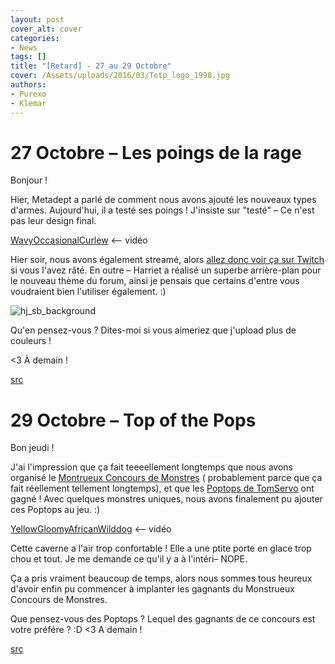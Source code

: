 ```yaml
---
layout: post
cover_alt: cover
categories:
- News
tags: []
title: "[Retard] - 27 au 29 Octobre"
cover: /Assets/uploads/2016/03/Totp_logo_1998.jpg
authors:
- Purexo
- Klemar
---
```

# 27 Octobre – Les poings de la rage

Bonjour !

Hier, Metadept a parlé de comment nous avons ajouté les nouveaux types d'armes. Aujourd'hui, il a testé ses poings ! J'insiste sur "testé" – Ce n'est pas leur design final.

[WavyOccasionalCurlew](http://gfycat.com/WavyOccasionalCurlew) <-- vidéo


Hier soir, nous avons également streamé, alors [allez donc voir ça sur Twitch](http://www.twitch.tv/chucklefishlive/v/22564780) si vous l'avez râté. En outre – Harriet a réalisé un superbe arrière-plan pour le nouveau thème du forum, ainsi je pensais que certains d'entre vous voudraient bien l'utiliser également. :)

![hj_sb_background]({{site.asset_path.uploads}}/2016/03/hj_sb_background.png)

Qu'en pensez-vous ? Dites-moi si vous aimeriez que j'upload plus de couleurs !

<3  À demain !

[src](http://playstarbound.com/27th-october-fists-of-fury/)

# 29 Octobre – Top of the Pops

Bon jeudi !


J'ai l'impression que ça fait teeeellement longtemps que nous avons organisé le [Montrueux Concours de Monstres](http://playstarbound.com/the-monster-monster-contest-winners/) ( probablement parce que ça fait réellement tellement longtemps), et que les [Poptops de TomServo](http://community.playstarbound.com/threads/the-poptop-educational-pamphlet.3407/) ont gagné ! Avec quelques monstres uniques, nous avons finalement pu ajouter ces Poptops au jeu. :)

[YellowGloomyAfricanWilddog](http://zippy.gfycat.com/YellowGloomyAfricanwilddog.mp4) <-- vidéo

Cette caverne a l'air trop confortable ! Elle a une ptite porte en glace trop chou et tout. Je me demande ce qu'il y a à l'intéri– NOPE.

Ça a pris vraiment beaucoup de temps, alors nous sommes tous heureux d'avoir enfin pu commencer à implanter les gagnants du Monstrueux Concours de Monstres.

Que pensez-vous des Poptops ? Lequel des gagnants de ce concours est votre préfére ? :D
<3 A demain !

[src](http://playstarbound.com/29th-october-top-of-the-pops/)
